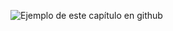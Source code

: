 
![Ejemplo de este capítulo en github](https://github.com/Obijuan/open-fpga-verilog-tutorial/tree/master/tutorial/T14-regreset)